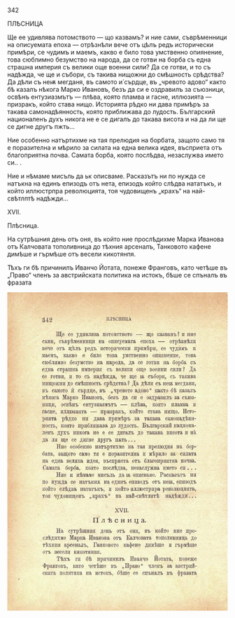 ﻿342

ПЛѢСНИЦА

Ще ее удивлява потомството — що казвамъ? и ние сами, съврѣменници на описуемата епоха — отрѣзнѣли вече отъ цѣлъ редъ исторически примѣри, се чудимъ и маемъ, какво е било това умственно опиянение, това сюблимно безумство на народа, да се готви на борба съ една страшна империя съ велики още военни сили? Да се готви, и то съ надѣжда, че ще и събори, съ такива нищожни до смѣшность срѣдства? Да дѣли съ неѭ мегданя, въ самото и́ сърдце, въ „чревото адово“ както бѣ казалъ нѣкога Марко Ивановъ, безъ да си е оздравилъ за съюзници, освѣнъ ентузиазмътъ — плѣва, която пламва и гасне, иллюзията — призракъ, който става нищо. Историята рѣдко ни дава примѣръ за такава самонадѣянность, която приближава до лудость. Българский националенъ духъ никога не е се дигалъ до такава висота и на да ли ще се дигне другъ пжть...

Ние особенно натъртихме на тая прелюдия на борбата, защото само тя е поразителна и мѣрило за силата на една велика идея, въсприета отъ благоприятна почва. Самата борба, която послѣдва, незаслужва името си.. .

Ние и нѣмаме мисъль да ьк описваме. Расказътъ ни по нужда се натъкна на единъ епизодъ отъ нета, епизодъ който слѣдва нататъкъ, и който иллюстрпра революцията, тоя чудовищенъ „крахъ“ на най-свѣтлптѣ надѣжди...

XVII.

Плѣсница.

На сутрѣшния день отъ оня, въ който ние прослѣдихме Марка Иванова отъ Калчовата тополивница до тѣхния арсеналъ, Танковото кафене димѣше и гърмѣше отъ весели кикотянпя.

Тѣхъ ги бѣ причинилъ Иванчо Йотата, понеже Франговъ, като четѣше въ „Право“ членъ за австрийската политика на истокъ, бѣше се спъналъ въ фразата

![original](images/383.jpg)

